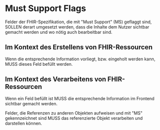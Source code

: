 # Must Support Flags

Felder der FHIR-Spezifikation, die mit "Must Support" (MS) geflaggt sind, SOLLEN derart umgesetzt werden, dass die Inhalte dem Nutzer sichtbar gemacht werden und wo nötig auch bearbeitbar sind.

## Im Kontext des Erstellens von FHIR-Ressourcen

Wenn die entsprechende Information vorliegt, bzw. eingeholt werden kann, MUSS dieses Feld befüllt werden.

## Im Kontext des Verarbeitens von FHIR-Ressourcen

Wenn ein Feld befüllt ist MUSS die entsprechende Information im Frontend sichtbar gemacht werden.

Felder, die Referenzen zu anderen Objekten aufweisen und mit "MS" gekennzeichnet sind MUSS das referenzierte Objekt verarbeiten und darstellen können.
